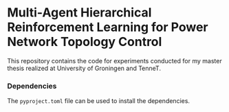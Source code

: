 # Multi-Agent Hierarchical Reinforcement Learning for Power Network Topology Control

This repository contains the code for experiments conducted for my master thesis realized at University of Groningen and TenneT.

### Dependencies 

The `pyproject.toml` file can be used to install the dependencies. 
